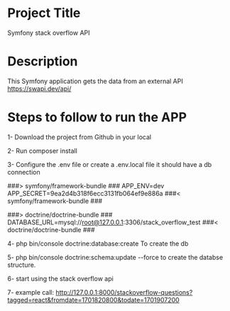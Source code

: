 # Project Title
Symfony stack overflow API

# Description
This Symfony application gets the data from an external API https://swapi.dev/api/

# Steps to follow to run the APP
1- Download the project from Github in your local

2- Run composer install

3- Configure the .env file or create a .env.local file it should have a db connection 

###> symfony/framework-bundle ###
APP_ENV=dev
APP_SECRET=9ea2d4b318f6ecc3131fb064ef9e886a
###< symfony/framework-bundle ###

###> doctrine/doctrine-bundle ###
DATABASE_URL=mysql://root@127.0.0.1:3306/stack_overflow_test
###< doctrine/doctrine-bundle ###

4- php bin/console doctrine:database:create To create the db

5- php bin/console doctrine:schema:update --force to create the databse structure. 

6- start using the stack overflow api

7- example call: http://127.0.0.1:8000/stackoverflow-questions?tagged=react&fromdate=1701820800&todate=1701907200